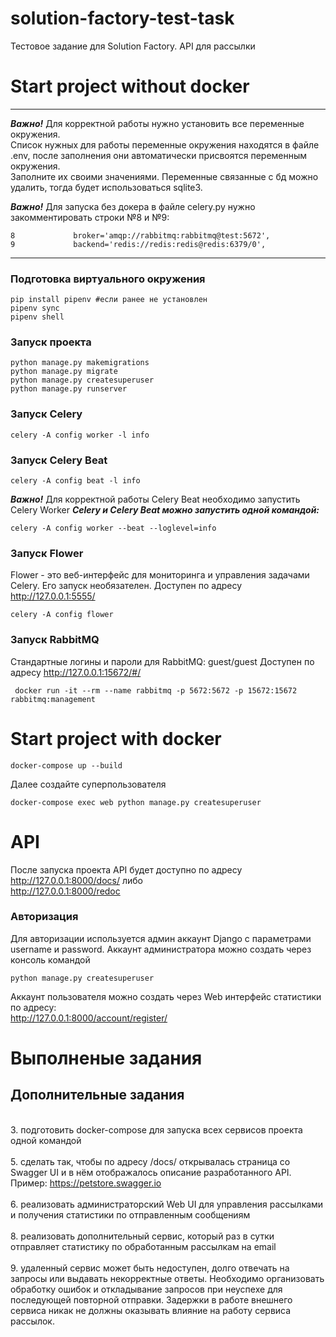 # solution-factory-test-task
Тестовое задание для Solution Factory. API для рассылки 

# Start project without docker
***
***Важно!*** Для корректной работы нужно установить все переменные окружения.
<br>Список нужных для работы переменные окружения находятся в файле .env, после заполнения они автоматически присвоятся переменным окружения.
<br>Заполните их своими значениями. Переменные связанные с бд можно удалить, тогда будет использоваться sqlite3.

***Важно!*** Для запуска без докера в файле celery.py нужно закомментировать строки
 №8 и №9:
```
8             broker='amqp://rabbitmq:rabbitmq@test:5672',
9             backend='redis://redis:redis@redis:6379/0',
```
***

### Подготовка виртуального окружения
```
pip install pipenv #если ранее не установлен
pipenv sync 
pipenv shell
```
### Запуск проекта
```
python manage.py makemigrations
python manage.py migrate
python manage.py createsuperuser
python manage.py runserver
```

### Запуск Celery
```
celery -A config worker -l info
```
### Запуск Celery Beat
```
celery -A config beat -l info
```
***Важно!*** Для корректной работы Celery Beat необходимо запустить Celery Worker
***Celery и Celery Beat можно запустить одной командой:***
```
celery -A config worker --beat --loglevel=info
```
### Запуск Flower
Flower - это веб-интерфейс для мониторинга и управления задачами Celery. Его запуск необязателен.
Доступен по адресу http://127.0.0.1:5555/
```
celery -A config flower
```

### Запуск RabbitMQ
Стандартные логины и пароли для RabbitMQ: guest/guest
Доступен по адресу http://127.0.0.1:15672/#/
```
 docker run -it --rm --name rabbitmq -p 5672:5672 -p 15672:15672 rabbitmq:management 
```

# Start project with docker
```
docker-compose up --build
```
Далее создайте суперпользователя
```
docker-compose exec web python manage.py createsuperuser
```

# API
После запуска проекта API будет доступно по адресу
<br>http://127.0.0.1:8000/docs/ либо 
<br>http://127.0.0.1:8000/redoc
### Авторизация
Для авторизации используется админ аккаунт Django с параметрами username и password.
Аккаунт администратора можно создать через консоль командой
```
python manage.py createsuperuser
```
Аккаунт пользователя можно создать через Web интерфейс статистики по адресу: 
<br>http://127.0.0.1:8000/account/register/


# Выполненые задания
## Дополнительные задания
<br>3. подготовить docker-compose для запуска всех сервисов проекта одной командой
<br>
<br>5. сделать так, чтобы по адресу /docs/ открывалась страница со Swagger UI и в нём отображалось описание разработанного API. Пример: https://petstore.swagger.io
<br>
<br>6. реализовать администраторский Web UI для управления рассылками и получения статистики по отправленным сообщениям
<br>
<br> 8. реализовать дополнительный сервис, который раз в сутки отправляет статистику по обработанным рассылкам на email
<br>
<br> 9. удаленный сервис может быть недоступен, долго отвечать на запросы или выдавать некорректные ответы. Необходимо организовать обработку ошибок и откладывание запросов при неуспехе для последующей повторной отправки. Задержки в работе внешнего сервиса никак не должны оказывать влияние на работу сервиса рассылок.
